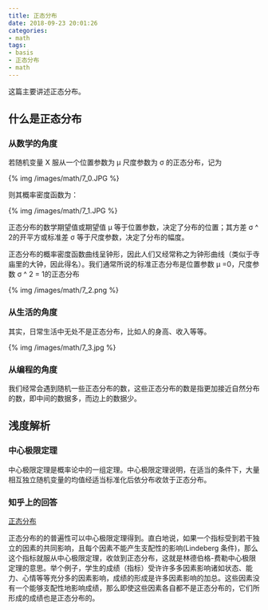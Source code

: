 ```yaml
---
title: 正态分布
date: 2018-09-23 20:01:26
categories:
- math
tags:
- basis
- 正态分布
- math
---
```

这篇主要讲述正态分布。

<!-- more -->

## 什么是正态分布

### 从数学的角度

若随机变量 X 服从一个位置参数为  μ  尺度参数为 σ  的正态分布，记为

{% img /images/math/7_0.JPG %}

则其概率密度函数为：

{% img /images/math/7_1.JPG %}

正态分布的数学期望值或期望值   μ  等于位置参数，决定了分布的位置；其方差 σ ^ 2的开平方或标准差 σ  等于尺度参数，决定了分布的幅度。

正态分布的概率密度函数曲线呈钟形，因此人们又经常称之为钟形曲线（类似于寺庙里的大钟，因此得名）。我们通常所说的标准正态分布是位置参数 μ =0，尺度参数 σ ^ 2 = 1的正态分布 

{% img /images/math/7_2.png %}

### 从生活的角度

其实，日常生活中无处不是正态分布，比如人的身高、收入等等。

{% img /images/math/7_3.jpg %}

### 从编程的角度

我们经常会遇到随机一些正态分布的数，这些正态分布的数是指更加接近自然分布的数，即中间的数据多，而边上的数据少。

## 浅度解析

### 中心极限定理

中心极限定理是概率论中的一组定理。中心极限定理说明，在适当的条件下，大量相互独立随机变量的均值经适当标准化后依分布收敛于正态分布。

### 知乎上的回答

[正态分布](https://www.zhihu.com/question/26854682/answer/146357701)

正态分布的的普遍性可以中心极限定理得到。直白地说，如果一个指标受到若干独立的因素的共同影响，且每个因素不能产生支配性的影响(Lindeberg 条件)，那么这个指标就服从中心极限定理，收敛到正态分布，这就是林德伯格-费勒中心极限定理的意思。举个例子，学生的成绩（指标）受许许多多因素影响诸如状态、能力、心情等等充分多的因素影响，成绩的形成是许多因素影响的加总。这些因素没有一个能够支配性地影响成绩，那么即使这些因素各自都不是正态分布的，它们所形成的成绩也是正态分布的。
